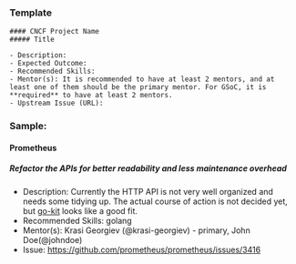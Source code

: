### Template

```
#### CNCF Project Name
##### Title

- Description:
- Expected Outcome:
- Recommended Skills:
- Mentor(s): It is recommended to have at least 2 mentors, and at least one of them should be the primary mentor. For GSoC, it is **required** to have at least 2 mentors.
- Upstream Issue (URL):
```

### Sample:

#### Prometheus
##### Refactor the APIs for better readability and less maintenance overhead

- Description: Currently the HTTP API is not very well organized and needs some tidying up. The actual course of action is not decided yet, but [go-kit](https://github.com/go-kit/kit) looks like a good fit.
- Recommended Skills: golang
- Mentor(s): Krasi Georgiev (@krasi-georgiev) - primary, John Doe(@johndoe)
- Issue: https://github.com/prometheus/prometheus/issues/3416
